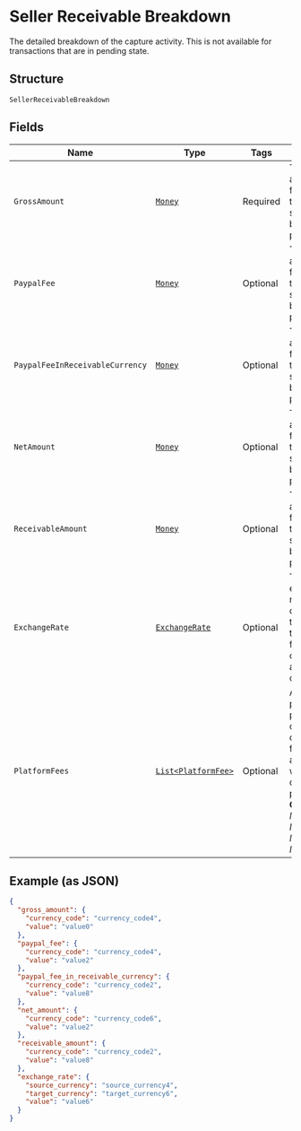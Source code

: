 
# Seller Receivable Breakdown

The detailed breakdown of the capture activity. This is not available for transactions that are in pending state.

## Structure

`SellerReceivableBreakdown`

## Fields

| Name | Type | Tags | Description |
|  --- | --- | --- | --- |
| `GrossAmount` | [`Money`](../../doc/models/money.md) | Required | The currency and amount for a financial transaction, such as a balance or payment due. |
| `PaypalFee` | [`Money`](../../doc/models/money.md) | Optional | The currency and amount for a financial transaction, such as a balance or payment due. |
| `PaypalFeeInReceivableCurrency` | [`Money`](../../doc/models/money.md) | Optional | The currency and amount for a financial transaction, such as a balance or payment due. |
| `NetAmount` | [`Money`](../../doc/models/money.md) | Optional | The currency and amount for a financial transaction, such as a balance or payment due. |
| `ReceivableAmount` | [`Money`](../../doc/models/money.md) | Optional | The currency and amount for a financial transaction, such as a balance or payment due. |
| `ExchangeRate` | [`ExchangeRate`](../../doc/models/exchange-rate.md) | Optional | The exchange rate that determines the amount to convert from one currency to another currency. |
| `PlatformFees` | [`List<PlatformFee>`](../../doc/models/platform-fee.md) | Optional | An array of platform or partner fees, commissions, or brokerage fees that associated with the captured payment.<br>**Constraints**: *Minimum Items*: `0`, *Maximum Items*: `1` |

## Example (as JSON)

```json
{
  "gross_amount": {
    "currency_code": "currency_code4",
    "value": "value0"
  },
  "paypal_fee": {
    "currency_code": "currency_code4",
    "value": "value2"
  },
  "paypal_fee_in_receivable_currency": {
    "currency_code": "currency_code2",
    "value": "value8"
  },
  "net_amount": {
    "currency_code": "currency_code6",
    "value": "value2"
  },
  "receivable_amount": {
    "currency_code": "currency_code2",
    "value": "value8"
  },
  "exchange_rate": {
    "source_currency": "source_currency4",
    "target_currency": "target_currency6",
    "value": "value6"
  }
}
```

